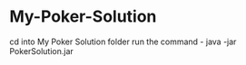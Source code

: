 # My-Poker-Solution

cd into My Poker Solution folder
run the command - java -jar PokerSolution.jar
